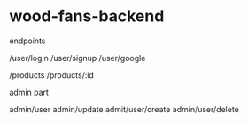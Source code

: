 # wood-fans-backend

endpoints

/user/login
/user/signup
/user/google

/products
/products/:id

admin part

admin/user
admin/update
admit/user/create
admin/user/delete
